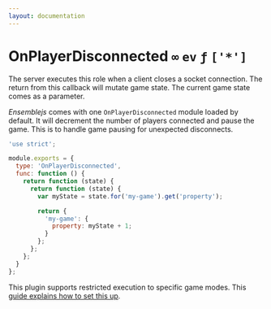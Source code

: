 ```yaml
---
layout: documentation
---
```


# OnPlayerDisconnected `∞` `ev` `ƒ` `['*']`
The server executes this role when a client closes a socket connection. The return from this callback will mutate game state. The current game state comes as a parameter.

*Ensemblejs* comes with one `OnPlayerDisconnected` module loaded by default. It will decrement the number of players connected and pause the game. This is to handle game pausing for unexpected disconnects.

~~~javascript
'use strict';

module.exports = {
  type: 'OnPlayerDisconnected',
  func: function () {
    return function (state) {
      return function (state) {
        var myState = state.for('my-game').get('property');

        return {
          'my-game': {
            property: myState + 1;
          }
        };
      };
    };
  }
};
~~~

This plugin supports restricted execution to specific game modes. This [guide explains how to set this up](/website/docs/guides/restricted-execution.html).